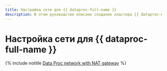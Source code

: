 ```yaml
---
title: Настройка сети для {{ dataproc-full-name }}
description: В этом руководстве описано создание кластера {{ dataproc-name }} с настройкой подсетей и NAT-шлюза.
---
```


# Настройка сети для {{ dataproc-full-name }}

{% include notitle [Data Proc network with NAT gateway](../../_tutorials/routing/data-proc-nat-gateway.md) %}
